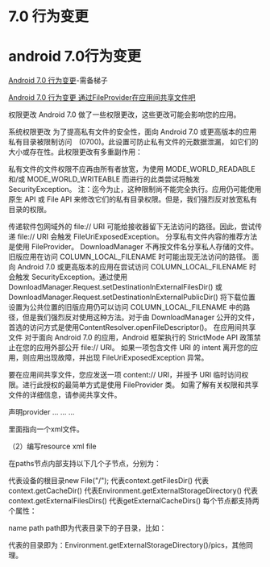 # 7.0 行为变更
# android 7.0行为变更
[Android 7.0 行为变更](https://developer.android.com/about/versions/nougat/android-7.0-changes.html)-需备梯子

[Android 7.0 行为变更 通过FileProvider在应用间共享文件吧](https://blog.csdn.net/lmj623565791/article/details/72859156)

权限更改
Android 7.0 做了一些权限更改，这些更改可能会影响您的应用。

系统权限更改
为了提高私有文件的安全性，面向 Android 7.0 或更高版本的应用私有目录被限制访问　(0700)。此设置可防止私有文件的元数据泄漏，
如它们的大小或存在性。此权限更改有多重副作用：

私有文件的文件权限不应再由所有者放宽，为使用 MODE_WORLD_READABLE 和/或 MODE_WORLD_WRITEABLE 而进行的此类尝试将触发 SecurityException。
注：迄今为止，这种限制尚不能完全执行。应用仍可能使用原生 API 或 File API 来修改它们的私有目录权限。但是，我们强烈反对放宽私有目录的权限。

传递软件包网域外的 file:// URI 可能给接收器留下无法访问的路径。因此，尝试传递 file:// URI 会触发 FileUriExposedException。
分享私有文件内容的推荐方法是使用 FileProvider。
DownloadManager 不再按文件名分享私人存储的文件。旧版应用在访问 COLUMN_LOCAL_FILENAME 时可能出现无法访问的路径。
面向 Android 7.0 或更高版本的应用在尝试访问 COLUMN_LOCAL_FILENAME 时会触发 SecurityException。通过使用 
DownloadManager.Request.setDestinationInExternalFilesDir() 或 DownloadManager.Request.setDestinationInExternalPublicDir() 
将下载位置设置为公共位置的旧版应用仍可以访问 COLUMN_LOCAL_FILENAME 中的路径，但是我们强烈反对使用这种方法。对于由 DownloadManager 公开的文件，
首选的访问方式是使用ContentResolver.openFileDescriptor()。
在应用间共享文件
对于面向 Android 7.0 的应用，Android 框架执行的 StrictMode API 政策禁止在您的应用外部公开 file:// URI。
如果一项包含文件 URI 的 intent 离开您的应用，则应用出现故障，并出现 FileUriExposedException 异常。

要在应用间共享文件，您应发送一项 content:// URI，并授予 URI 临时访问权限。进行此授权的最简单方式是使用 FileProvider 类。
如需了解有关权限和共享文件的详细信息，请参阅共享文件。

声明provider
<manifest>
    ...
    <application>
        ...
        <provider
            android:name="androidx.core.content.FileProvider"
            android:authorities="com.mydomain.fileprovider"
            android:exported="false"
            android:grantUriPermissions="true">
           <meta-data
              android:name="android.support.FILE_PROVIDER_PATHS"
              android:resource="@xml/file_paths" />
        </provider>
        ...
    </application>
</manifest>

里面指向一个xml文件。

（2）编写resource xml file
<?xml version="1.0" encoding="utf-8"?>
<paths xmlns:android="http://schemas.android.com/apk/res/android">
    <root-path name="root" path="" />
    <files-path name="files" path="" />
    <cache-path name="cache" path="" />
    <external-path name="external" path="" />
    <external-files-path name="name" path="path" />
     <external-cache-path name="name" path="path" />
</paths>

在paths节点内部支持以下几个子节点，分别为：

<root-path/> 代表设备的根目录new File("/");
<files-path/> 代表context.getFilesDir()
<cache-path/> 代表context.getCacheDir()
<external-path/> 代表Environment.getExternalStorageDirectory()
<external-files-path>代表context.getExternalFilesDirs()
<external-cache-path>代表getExternalCacheDirs()
每个节点都支持两个属性：

name
path
path即为代表目录下的子目录，比如：

<external-path
        name="external"
        path="pics" />

代表的目录即为：Environment.getExternalStorageDirectory()/pics，其他同理。


